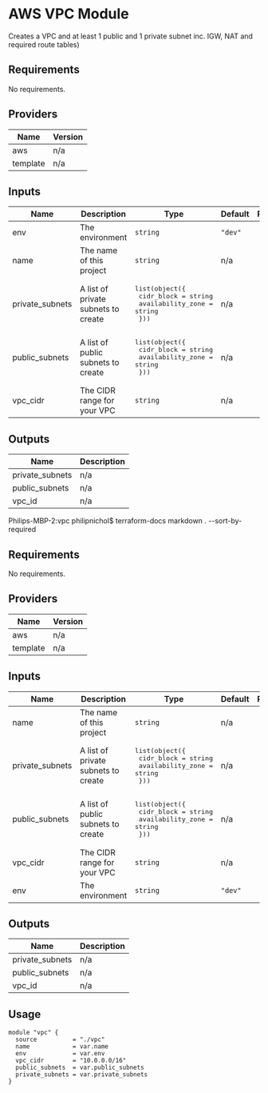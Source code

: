 # AWS VPC Module

Creates a VPC and at least 1 public and 1 private subnet inc. IGW, NAT and required route tables)

## Requirements

No requirements.

## Providers

| Name | Version |
|------|---------|
| aws | n/a |
| template | n/a |

## Inputs

| Name | Description | Type | Default | Required |
|------|-------------|------|---------|:--------:|
| env | The environment | `string` | `"dev"` | no |
| name | The name of this project | `string` | n/a | yes |
| private\_subnets | A list of private subnets to create | <pre>list(object({<br>    cidr_block        = string<br>    availability_zone = string<br>  }))</pre> | n/a | yes |
| public\_subnets | A list of public subnets to create | <pre>list(object({<br>    cidr_block        = string<br>    availability_zone = string<br>  }))</pre> | n/a | yes |
| vpc\_cidr | The CIDR range for your VPC | `string` | n/a | yes |

## Outputs

| Name | Description |
|------|-------------|
| private\_subnets | n/a |
| public\_subnets | n/a |
| vpc\_id | n/a |

Philips-MBP-2:vpc philipnichol$ terraform-docs markdown . --sort-by-required
## Requirements

No requirements.

## Providers

| Name | Version |
|------|---------|
| aws | n/a |
| template | n/a |

## Inputs

| Name | Description | Type | Default | Required |
|------|-------------|------|---------|:--------:|
| name | The name of this project | `string` | n/a | yes |
| private\_subnets | A list of private subnets to create | <pre>list(object({<br>    cidr_block        = string<br>    availability_zone = string<br>  }))</pre> | n/a | yes |
| public\_subnets | A list of public subnets to create | <pre>list(object({<br>    cidr_block        = string<br>    availability_zone = string<br>  }))</pre> | n/a | yes |
| vpc\_cidr | The CIDR range for your VPC | `string` | n/a | yes |
| env | The environment | `string` | `"dev"` | no |

## Outputs

| Name | Description |
|------|-------------|
| private\_subnets | n/a |
| public\_subnets | n/a |
| vpc\_id | n/a |

## Usage

```shell
module "vpc" {
  source          = "./vpc"
  name            = var.name
  env             = var.env
  vpc_cidr        = "10.0.0.0/16"
  public_subnets  = var.public_subnets
  private_subnets = var.private_subnets
}
```